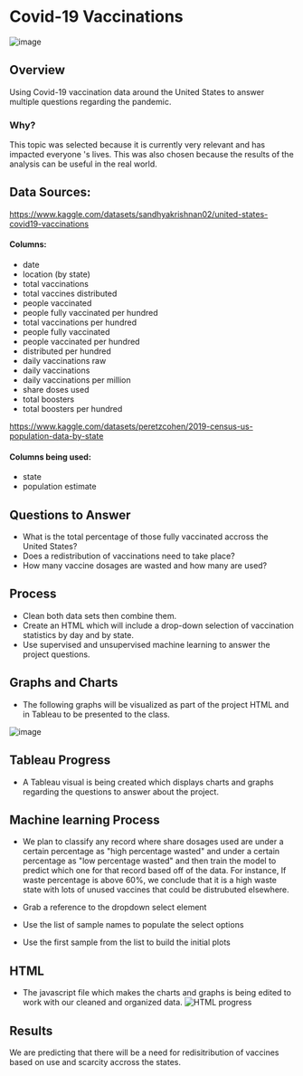 # Covid-19 Vaccinations
![image](https://user-images.githubusercontent.com/111723067/214435454-0d983867-b753-427f-bf8d-bd6a5254b933.png)
## Overview
Using Covid-19 vaccination data around the United States to answer multiple questions regarding the pandemic. 
### Why?
This topic was selected because it is currently very relevant and has impacted everyone 's lives. This was also chosen because the results of the analysis can be useful in the real world.
## Data Sources:
https://www.kaggle.com/datasets/sandhyakrishnan02/united-states-covid19-vaccinations
#### Columns:
- date
- location (by state)
- total vaccinations
- total vaccines distributed
- people vaccinated
- people fully vaccinated per hundred
- total vaccinations per hundred
- people fully vaccinated
- people vaccinated per hundred
- distributed per hundred
- daily vaccinations raw
- daily vaccinations
- daily vaccinations per million
- share doses used
- total boosters
- total boosters per hundred

https://www.kaggle.com/datasets/peretzcohen/2019-census-us-population-data-by-state
#### Columns being used:
- state
- population estimate


## Questions to Answer
- What is the total percentage of those fully vaccinated accross the United States?
- Does a redistribution of vaccinations need to take place?
- How many vaccine dosages are wasted and how many are used?
## Process
- Clean both data sets then combine them.
- Create an HTML which will include a drop-down selection of vaccination statistics by day and by state.
- Use supervised and unsupervised machine learning to answer the project questions.

## Graphs and Charts
- The following graphs will be visualized as part of the project HTML and in Tableau to be presented to the class.

![image](https://user-images.githubusercontent.com/111723067/216505573-1e7c4486-006c-4f64-be1d-a77181cc8280.png)

## Tableau Progress
- A Tableau visual is being created which displays charts and graphs regarding the questions to answer about the project.

## Machine learning Process
- We plan to classify any record where share dosages used are under a certain percentage as "high percentage wasted" and under a certain percentage as "low percentage wasted" and then train the model to predict which one for that record based off of the data. For instance, If waste percentage is above 60%, we conclude that it is a high waste state with lots of unused vaccines that could be distrubuted elsewhere.

- Grab a reference to the dropdown select element

- Use the list of sample names to populate the select options

- Use the first sample from the list to build the initial plots
  
## HTML
- The javascript file which makes the charts and graphs is being edited to work with our cleaned and organized data.
![HTML progress](https://user-images.githubusercontent.com/111723067/216503827-5b15ab1c-d6b7-4de9-be09-eeb2a98fe48f.png)


## Results
We are predicting that there will be a need for redisitribution of vaccines based on use and scarcity accross the states. 
